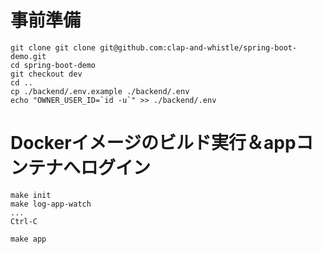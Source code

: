 # 事前準備

```
git clone git clone git@github.com:clap-and-whistle/spring-boot-demo.git
cd spring-boot-demo
git checkout dev
cd ..
cp ./backend/.env.example ./backend/.env
echo "OWNER_USER_ID=`id -u`" >> ./backend/.env
```

# Dockerイメージのビルド実行＆appコンテナへログイン

```
make init
make log-app-watch
...
Ctrl-C

make app
```
